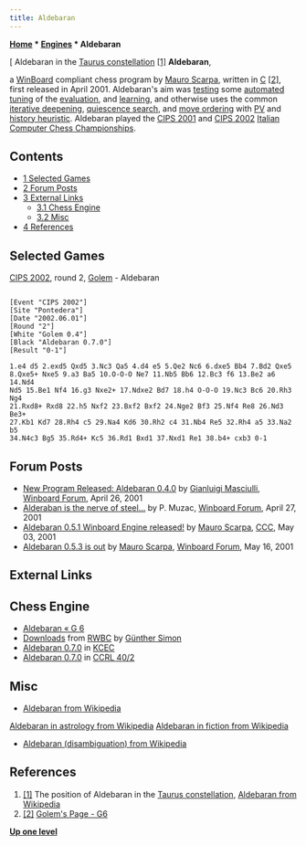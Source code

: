 ```yaml
---
title: Aldebaran
---
```

**[Home](Home "Home") * [Engines](Engines "Engines") * Aldebaran**

\[ Aldebaran in the [Taurus constellation](https://en.wikipedia.org/wiki/Taurus_%28constellation%29) <a id="cite-note-1" href="#cite-ref-1">[1]</a>
**Aldebaran**,

a [WinBoard](WinBoard "WinBoard") compliant chess program by [Mauro Scarpa](index.php?title=Mauro_Scarpa&action=edit&redlink=1 "Mauro Scarpa (page does not exist)"), written in [C](C "C") <a id="cite-note-2" href="#cite-ref-2">[2]</a>,
first released in April 2001. Aldebaran's aim was [testing](Engine_Testing "Engine Testing") some [automated tuning](Automated_Tuning "Automated Tuning") of the [evaluation](Evaluation "Evaluation"), and [learning](Learning "Learning"), and otherwise uses the common [iterative deepening](Iterative_Deepening "Iterative Deepening"), [quiescence search](Quiescence_Search "Quiescence Search"), and [move ordering](Move_Ordering "Move Ordering") with [PV](Principal_Variation "Principal Variation") and [history heuristic](History_Heuristic "History Heuristic").
Aldebaran played the [CIPS 2001](CIPS_2001 "CIPS 2001") and [CIPS 2002](CIPS_2002 "CIPS 2002") [Italian Computer Chess Championships](Italian_Computer_Chess_Championship "Italian Computer Chess Championship").

## Contents

- [1 Selected Games](#selected-games)
- [2 Forum Posts](#forum-posts)
- [3 External Links](#external-links)
  - [3.1 Chess Engine](#chess-engine)
  - [3.2 Misc](#misc)
- [4 References](#references)

## Selected Games

[CIPS 2002](CIPS_2002 "CIPS 2002"), round 2, [Golem](Golem "Golem") - Aldebaran

```

[Event "CIPS 2002"]
[Site "Pontedera"]
[Date "2002.06.01"]
[Round "2"]
[White "Golem 0.4"]
[Black "Aldebaran 0.7.0"]
[Result "0-1"]

1.e4 d5 2.exd5 Qxd5 3.Nc3 Qa5 4.d4 e5 5.Qe2 Nc6 6.dxe5 Bb4 7.Bd2 Qxe5
8.Qxe5+ Nxe5 9.a3 Ba5 10.O-O-O Ne7 11.Nb5 Bb6 12.Bc3 f6 13.Be2 a6 14.Nd4
Nd5 15.Be1 Nf4 16.g3 Nxe2+ 17.Ndxe2 Bd7 18.h4 O-O-O 19.Nc3 Bc6 20.Rh3 Ng4
21.Rxd8+ Rxd8 22.h5 Nxf2 23.Bxf2 Bxf2 24.Nge2 Bf3 25.Nf4 Re8 26.Nd3 Be3+
27.Kb1 Kd7 28.Rh4 c5 29.Na4 Kd6 30.Rh2 c4 31.Nb4 Re5 32.Rh4 a5 33.Na2 b5
34.N4c3 Bg5 35.Rd4+ Kc5 36.Rd1 Bxd1 37.Nxd1 Re1 38.b4+ cxb3 0-1

```

## Forum Posts

- [New Program Released: Aldebaran 0.4.0](http://www.open-aurec.com/wbforum/viewtopic.php?f=18&t=33647&p=127447#p127447) by [Gianluigi Masciulli](Gianluigi_Masciulli "Gianluigi Masciulli"), [Winboard Forum](Computer_Chess_Forums "Computer Chess Forums"), April 26, 2001
- [Alderaban is the nerve of steel...](http://www.open-aurec.com/wbforum/viewtopic.php?f=18&t=33659&p=127488#p127488) by P. Muzac, [Winboard Forum](Computer_Chess_Forums "Computer Chess Forums"), April 27, 2001
- [Aldebaran 0.5.1 Winboard Engine released!](https://www.stmintz.com/ccc/index.php?id=167671) by [Mauro Scarpa](index.php?title=Mauro_Scarpa&action=edit&redlink=1 "Mauro Scarpa (page does not exist)"), [CCC](CCC "CCC"), May 03, 2001
- [Aldebaran 0.5.3 is out](http://www.open-aurec.com/wbforum/viewtopic.php?f=18&t=33783) by [Mauro Scarpa](index.php?title=Mauro_Scarpa&action=edit&redlink=1 "Mauro Scarpa (page does not exist)"), [Winboard Forum](Computer_Chess_Forums "Computer Chess Forums"), May 16, 2001

## External Links

## Chess Engine

- [Aldebaran « G 6](http://www.g-sei.org/category/chess-engines/aldebaran/)
- [Downloads](http://www.rwbc-chess.de/download.htm) from [RWBC](RWBC "RWBC") by [Günther Simon](G%C3%BCnther_Simon "Günther Simon")
- [Aldebaran 0.7.0](http://kirill-kryukov.com/chess/kcec/cgi/engine_details.cgi?print=Details&eng=Aldebaran%200.7.0#Aldebaran_0_7_0) in [KCEC](KCEC "KCEC")
- [Aldebaran 0.7.0](http://www.computerchess.org.uk/ccrl/404/cgi/engine_details.cgi?print=Details&eng=Aldebaran%200.7.0#Aldebaran_0_7_0) in [CCRL 40/2](CCRL "CCRL")

## Misc

- [Aldebaran from Wikipedia](https://en.wikipedia.org/wiki/Aldebaran)

[Aldebaran in astrology from Wikipedia](https://en.wikipedia.org/wiki/Stars_in_astrology#Aldebaran)
[Aldebaran in fiction from Wikipedia](https://en.wikipedia.org/wiki/Aldebaran_in_fiction)

- [Aldebaran (disambiguation) from Wikipedia](https://en.wikipedia.org/wiki/Aldebaran_%28disambiguation%29)

## References

1. <a id="cite-ref-1" href="#cite-note-1">[1]</a> The position of Aldebaran in the [Taurus constellation](https://en.wikipedia.org/wiki/Taurus_%28constellation%29), [Aldebaran from Wikipedia](https://en.wikipedia.org/wiki/Aldebaran)
1. <a id="cite-ref-2" href="#cite-note-2">[2]</a> [Golem's Page - G6](http://www.oocities.org/gmasciulli/indexOld.html#G6)

**[Up one level](Engines "Engines")**

